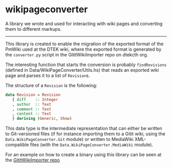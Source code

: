 # wikipageconverter
A library we wrote and used for interacting with wiki pages and converting them to different markups.

---------------------

This library is created to enable the migration of the exported format of the PmWiki used at the DTEK wiki, 
where the exported format is generated by the `converter.py` script in the GititWikiImporter repo on dtekcth org.

The interesting function that starts the conversion is probably `findRevisions` (defined in Data/WikiPageConverter/Utils.hs) 
that reads an exported wiki page and parses it to a list of `Revision`s.

The structure of a `Revision` is the following:

```haskell
data Revision = Revision
   { diff    :: Integer
   , author  :: Text
   , comment :: Text
   , content :: Text
   } deriving (Generic, Show)
```

This data type is the intermediate representation that can either be written to Git-versioned files 
(if for instance importing them to a Gitit wiki, using the `Data.WikiPageConverter.Git` module) or written 
to MediaWiki XML-compatible files (with the `Data.WikiPageConverter.MediaWiki` module).

For an example on how to create a binary using this library can be seen at the 
[GititWikiImporter repo](https://github.com/dtekcth/gititwikiimporter)
